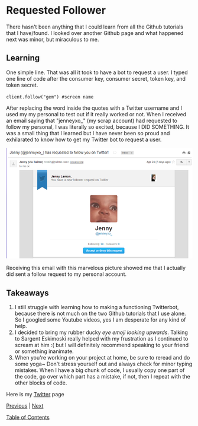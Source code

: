 # Requested Follower

There hasn't been anything that I could learn from all the Github tutorials that I have/found. I looked over another Github page and what happened next was minor, but miraculous to me.

## Learning

One simple line. That was all it took to have a bot to request a user. I typed one line of code after the consumer key, consumer secret, token key, and token secret.

``
client.follow("gem") #screen name
``

After replacing the word inside the quotes with a Twitter username and I used my my personal to test out if it really worked or not. When I received an email saying that "jenneyxo_" (my scrap account) had requested to follow my personal, I was literally so excited, because I DID SOMETHING. It was a small thing that I learned but I have never been so proud and exhilarated to know how to get my Twitter bot to request a user.

<img src="../twitterbot-images/2017-05-01.png">

Receiving this email with this marvelous picture showed me that I actually did sent a follow request to my personal account.


## Takeaways
1. I still struggle with learning how to making a functioning Twitterbot, because there is not much on the two Github tutorials that I use alone. So I googled some Youtube videos, yes I am desperate for any kind of help.
2. I decided to bring my rubber ducky *eye emoji looking upwards*. Talking to Sargent Eskimoski really helped with my frustration as I continued to scream at him :( but I will definitely recommend speaking to your friend or something inanimate. 
3. When you're working on your project at home, be sure to reread and do some yoga~ Don't stress yourself out and always check for minor typing mistakes. When I have a big chunk of code, I usually copy one part of the code, go over which part has a mistake, if not, then I repeat with the other blocks of code.


Here is my [Twitter](https://twitter.com/jenneyxo_) page

[Previous](entry1-intro.md) | [Next](entry3-new-methods.md)

[Table of Contents](../README.md)